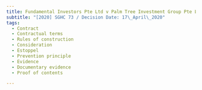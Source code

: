 ```yaml
---
title: Fundamental Investors Pte Ltd v Palm Tree Investment Group Pte Ltd
subtitle: "[2020] SGHC 73 / Decision Date: 17\_April\_2020"
tags:
  - Contract
  - Contractual terms
  - Rules of construction
  - Consideration
  - Estoppel
  - Prevention principle
  - Evidence
  - Documentary evidence
  - Proof of contents

---
```

